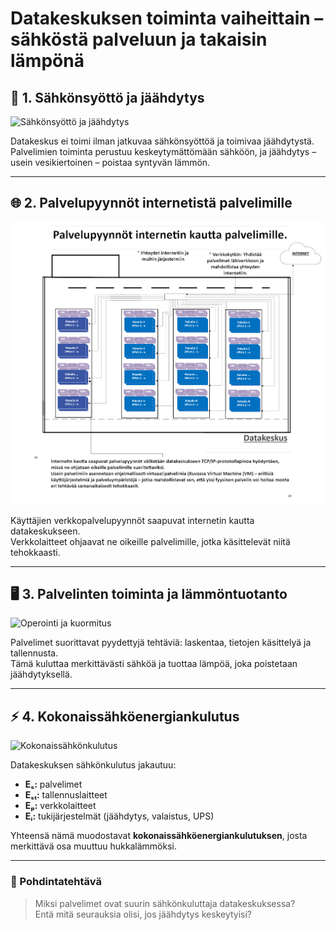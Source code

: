 # Datakeskuksen toiminta vaiheittain – sähköstä palveluun ja takaisin lämpönä

## 🔌 1. Sähkönsyöttö ja jäähdytys

![Sähkönsyöttö ja jäähdytys](kuvat/datakeskus_vaihe1_sahkonsyotto.png)

Datakeskus ei toimi ilman jatkuvaa sähkönsyöttöä ja toimivaa jäähdytystä.  
Palvelimien toiminta perustuu keskeytymättömään sähköön, ja jäähdytys – usein vesikiertoinen – poistaa syntyvän lämmön.

---

## 🌐 2. Palvelupyynnöt internetistä palvelimille

![Internet ja palvelupyynnöt](kuvat/datakeskus_vaihe2_palvelupyynnot.png)

Käyttäjien verkkopalvelupyynnöt saapuvat internetin kautta datakeskukseen.  
Verkkolaitteet ohjaavat ne oikeille palvelimille, jotka käsittelevät niitä tehokkaasti.

---

## 🖥️ 3. Palvelinten toiminta ja lämmöntuotanto

![Operointi ja kuormitus](kuvat/datakeskus_vaihe3_operointi.png)

Palvelimet suorittavat pyydettyjä tehtäviä: laskentaa, tietojen käsittelyä ja tallennusta.  
Tämä kuluttaa merkittävästi sähköä ja tuottaa lämpöä, joka poistetaan jäähdytyksellä.

---

## ⚡ 4. Kokonaissähköenergiankulutus

![Kokonaissähkönkulutus](kuvat/datakeskus_vaihe4_kokonaissahkonkulutus.png)

Datakeskuksen sähkönkulutus jakautuu:

- **Eₛ:** palvelimet
- **Eₛₜ:** tallennuslaitteet
- **Eₚ:** verkkolaitteet
- **Eᵢ:** tukijärjestelmät (jäähdytys, valaistus, UPS)

Yhteensä nämä muodostavat **kokonaissähköenergiankulutuksen**, josta merkittävä osa muuttuu hukkalämmöksi.

---

### 💭 Pohdintatehtävä

> Miksi palvelimet ovat suurin sähkönkuluttaja datakeskuksessa?  
> Entä mitä seurauksia olisi, jos jäähdytys keskeytyisi?


